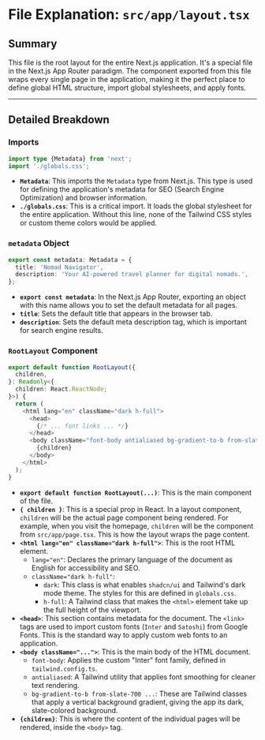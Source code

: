 # File Explanation: `src/app/layout.tsx`

## Summary

This file is the root layout for the entire Next.js application. It's a special file in the Next.js App Router paradigm. The component exported from this file wraps every single page in the application, making it the perfect place to define global HTML structure, import global stylesheets, and apply fonts.

---

## Detailed Breakdown

### Imports

```typescript
import type {Metadata} from 'next';
import './globals.css';
```
- **`Metadata`**: This imports the `Metadata` type from Next.js. This type is used for defining the application's metadata for SEO (Search Engine Optimization) and browser information.
- **`./globals.css`**: This is a critical import. It loads the global stylesheet for the entire application. Without this line, none of the Tailwind CSS styles or custom theme colors would be applied.

### `metadata` Object

```typescript
export const metadata: Metadata = {
  title: 'Nomad Navigator',
  description: 'Your AI-powered travel planner for digital nomads.',
};
```
- **`export const metadata`**: In the Next.js App Router, exporting an object with this name allows you to set the default metadata for all pages.
- **`title`**: Sets the default title that appears in the browser tab.
- **`description`**: Sets the default meta description tag, which is important for search engine results.

### `RootLayout` Component

```typescript
export default function RootLayout({
  children,
}: Readonly<{
  children: React.ReactNode;
}>) {
  return (
    <html lang="en" className="dark h-full">
      <head>
        {/* ... font links ... */}
      </head>
      <body className="font-body antialiased bg-gradient-to-b from-slate-700 via-slate-800 to-slate-900">
        {children}
      </body>
    </html>
  );
}
```
- **`export default function RootLayout(...)`**: This is the main component of the file.
- **`{ children }`**: This is a special prop in React. In a layout component, `children` will be the actual page component being rendered. For example, when you visit the homepage, `children` will be the component from `src/app/page.tsx`. This is how the layout wraps the page content.
- **`<html lang="en" className="dark h-full">`**: This is the root HTML element.
    - `lang="en"`: Declares the primary language of the document as English for accessibility and SEO.
    - `className="dark h-full"`:
        - `dark`: This class is what enables `shadcn/ui` and Tailwind's dark mode theme. The styles for this are defined in `globals.css`.
        - `h-full`: A Tailwind class that makes the `<html>` element take up the full height of the viewport.
- **`<head>`**: This section contains metadata for the document. The `<link>` tags are used to import custom fonts (`Inter` and `Satoshi`) from Google Fonts. This is the standard way to apply custom web fonts to an application.
- **`<body className="...">`**: This is the main body of the HTML document.
    - `font-body`: Applies the custom "Inter" font family, defined in `tailwind.config.ts`.
    - `antialiased`: A Tailwind utility that applies font smoothing for cleaner text rendering.
    - `bg-gradient-to-b from-slate-700 ...`: These are Tailwind classes that apply a vertical background gradient, giving the app its dark, slate-colored background.
- **`{children}`**: This is where the content of the individual pages will be rendered, inside the `<body>` tag.